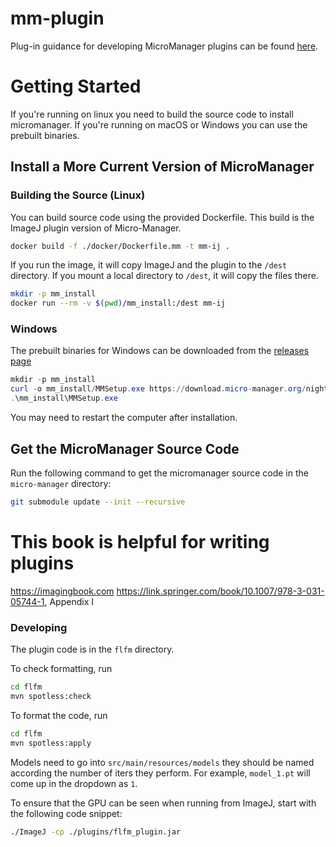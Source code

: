# mm-plugin

Plug-in guidance for developing MicroManager plugins can be found
[here](https://micro-manager.org/Writing_plugins_for_Micro-Manager).


# Getting Started

If you're running on linux you need to build the source code to install
micromanager. If you're running on macOS or Windows you can use the prebuilt
binaries.

## Install a More Current Version of MicroManager

### Building the Source (Linux)

You can build source code using the provided Dockerfile. This build is the
ImageJ plugin version of Micro-Manager.

```bash
docker build -f ./docker/Dockerfile.mm -t mm-ij .
```

If you run the image, it will copy ImageJ and the plugin to the `/dest`
directory. If you mount a local directory to `/dest`, it will copy the files
there.

```bash
mkdir -p mm_install
docker run --rm -v $(pwd)/mm_install:/dest mm-ij
```


### Windows

The prebuilt binaries for Windows can be downloaded from the [releases
page](https://download.micro-manager.org/nightly/2.0/Windows/)

```powershell
mkdir -p mm_install
curl -o mm_install/MMSetup.exe https://download.micro-manager.org/nightly/2.0/Windows/MMSetup_64bit_2.0.3_20250629.exe
.\mm_install\MMSetup.exe
```

You may need to restart the computer after installation.

## Get the MicroManager Source Code

Run the following command to get the micromanager source code in the `micro-manager` directory:

```bash
git submodule update --init --recursive
```

# This book is helpful for writing plugins
https://imagingbook.com
https://link.springer.com/book/10.1007/978-3-031-05744-1, Appendix I



### Developing

The plugin code is in the `flfm` directory.

To check formatting, run

```bash
cd flfm
mvn spotless:check
```

To format the code, run

```bash
cd flfm
mvn spotless:apply
```

Models need to go into `src/main/resources/models` they should be named
according the number of iters they perform. For example, `model_1.pt` will
come up in the dropdown as `1`.


To ensure that the GPU can be seen when running from ImageJ, start with the following code snippet:
```bash
./ImageJ -cp ./plugins/flfm_plugin.jar
```